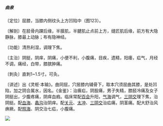 ##### 曲泉

〔定位〕屈膝，当膝内侧纹头上方凹陷中（图123）。

〔解剖〕在胫骨内踝后缘，半膜肌，半腱肌止点前上方，缝匠肌后缘，前方有大隐静脉，膝最上动脉；布有隐神经。

〔功能〕清热利湿，调理下焦。

〔主治〕阴挺，阴痒，阴痛，小便不利，小腹痛，目疾，遗精，阳痿，疝气，月经不调，痛经，白带，膝膑肿痛。

〔刺灸〕直刺1~1.5寸。可灸。

〔讲述〕出《灵枢·本输》。曲同屈，穴居膝内辅骨下，取本穴须屈曲其膝，是处凹陷，加之阴合属水，因名。《金鉴》：治㿉疝，阴股痛，男子失精，膝胫冷痛及女子阴挺出，少腹疼痛，阴痒血瘕。临床常配[百会](https://www.gmzyjc.com/read/zjs/zjs3.2.2-0.0.1.3.20.md)升阳，[气海](https://www.gmzyjc.com/read/zjs/zjs3.2.1-0.1.1.3.6.md)调气，[三阴交](https://www.gmzyjc.com/read/zjs/zjs3.1.4-6-0.0.1.3.6.md)理下焦，治阴挺。配[血海](https://www.gmzyjc.com/read/zjs/zjs3.1.4-6-0.0.1.3.10.md)、[蠡沟](https://www.gmzyjc.com/read/zjs/zjs3.1.9-12-0.0.4.3.5.md)治阴痒。配[关元](https://www.gmzyjc.com/read/zjs/zjs3.2.1-0.1.1.3.4.md)、[太冲](https://www.gmzyjc.com/read/zjs/zjs3.1.9-12-0.0.4.3.3.md)、[三阴交](https://www.gmzyjc.com/read/zjs/zjs3.1.4-6-0.0.1.3.6.md)治疝痛，阴茎痛。配大舒治风痹厥。配[照海](https://www.gmzyjc.com/read/zjs/zjs3.1.7-8-0.0.2.3.6.md)、阴交治七疝，小腹痛。

![](img/图123.jpg)
